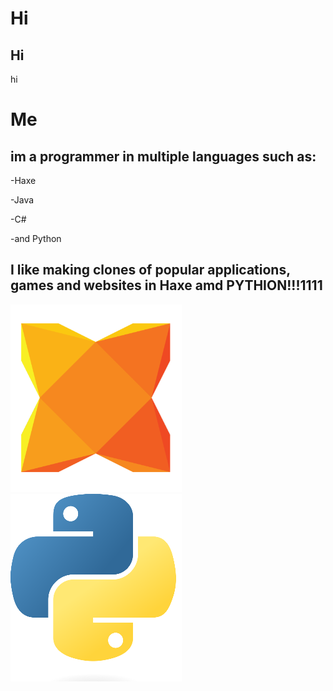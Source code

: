 # Hi
## Hi
hi

# Me
## im a programmer in multiple languages such as:

-Haxe

-Java

-C#

-and Python

## I like making clones of popular applications, games and websites in Haxe amd PYTHION!!!1111

![](images/haxe-logo-large.png)
![](images/python.png)